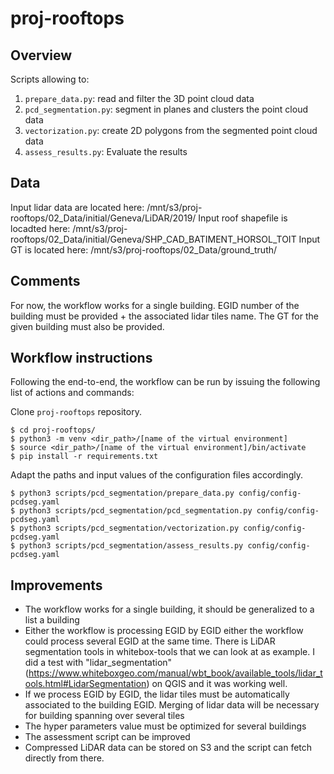 # proj-rooftops

## Overview

Scripts allowing to:
1. `prepare_data.py`: read and filter the 3D point cloud data
2. `pcd_segmentation.py`: segment in planes and clusters the point cloud data
3. `vectorization.py`: create 2D polygons from the segmented point cloud data
4. `assess_results.py`: Evaluate the results

## Data

Input lidar data are located here: /mnt/s3/proj-rooftops/02_Data/initial/Geneva/LiDAR/2019/
Input roof shapefile is locadted here: /mnt/s3/proj-rooftops/02_Data/initial/Geneva/SHP_CAD_BATIMENT_HORSOL_TOIT
Input GT is located here: /mnt/s3/proj-rooftops/02_Data/ground_truth/

## Comments

For now, the workflow works for a single building. EGID number of the building must be provided + the associated lidar tiles name. The GT for the given building must also be provided.

## Workflow instructions

Following the end-to-end, the workflow can be run by issuing the following list of actions and commands:

Clone `proj-rooftops` repository.

    $ cd proj-rooftops/
    $ python3 -m venv <dir_path>/[name of the virtual environment]
    $ source <dir_path>/[name of the virtual environment]/bin/activate
    $ pip install -r requirements.txt

Adapt the paths and input values of the configuration files accordingly.

    $ python3 scripts/pcd_segmentation/prepare_data.py config/config-pcdseg.yaml
    $ python3 scripts/pcd_segmentation/pcd_segmentation.py config/config-pcdseg.yaml
    $ python3 scripts/pcd_segmentation/vectorization.py config/config-pcdseg.yaml
    $ python3 scripts/pcd_segmentation/assess_results.py config/config-pcdseg.yaml

## Improvements

- The workflow works for a single building, it should be generalized to a list a building
- Either the workflow is processing EGID by EGID either the workflow could process several EGID at the same time. There is LiDAR segmentation tools in whitebox-tools that we can look at as example. I did a test with "lidar_segmentation" (https://www.whiteboxgeo.com/manual/wbt_book/available_tools/lidar_tools.html#LidarSegmentation) on QGIS and it was working well.
- If we process EGID by EGID, the lidar tiles must be automatically associated to the building EGID. Merging of lidar data will be necessary for building spanning over several tiles
- The hyper parameters value must be optimized for several buildings
- The assessment script can be improved 
- Compressed LiDAR data can be stored on S3 and the script can fetch directly from there. 